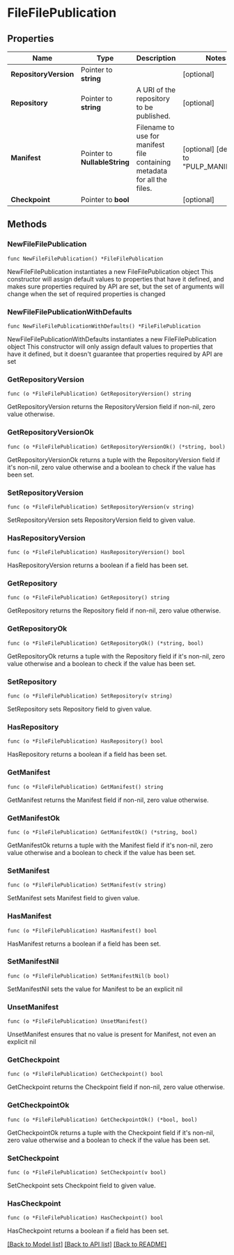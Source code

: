 # FileFilePublication

## Properties

Name | Type | Description | Notes
------------ | ------------- | ------------- | -------------
**RepositoryVersion** | Pointer to **string** |  | [optional] 
**Repository** | Pointer to **string** | A URI of the repository to be published. | [optional] 
**Manifest** | Pointer to **NullableString** | Filename to use for manifest file containing metadata for all the files. | [optional] [default to "PULP_MANIFEST"]
**Checkpoint** | Pointer to **bool** |  | [optional] 

## Methods

### NewFileFilePublication

`func NewFileFilePublication() *FileFilePublication`

NewFileFilePublication instantiates a new FileFilePublication object
This constructor will assign default values to properties that have it defined,
and makes sure properties required by API are set, but the set of arguments
will change when the set of required properties is changed

### NewFileFilePublicationWithDefaults

`func NewFileFilePublicationWithDefaults() *FileFilePublication`

NewFileFilePublicationWithDefaults instantiates a new FileFilePublication object
This constructor will only assign default values to properties that have it defined,
but it doesn't guarantee that properties required by API are set

### GetRepositoryVersion

`func (o *FileFilePublication) GetRepositoryVersion() string`

GetRepositoryVersion returns the RepositoryVersion field if non-nil, zero value otherwise.

### GetRepositoryVersionOk

`func (o *FileFilePublication) GetRepositoryVersionOk() (*string, bool)`

GetRepositoryVersionOk returns a tuple with the RepositoryVersion field if it's non-nil, zero value otherwise
and a boolean to check if the value has been set.

### SetRepositoryVersion

`func (o *FileFilePublication) SetRepositoryVersion(v string)`

SetRepositoryVersion sets RepositoryVersion field to given value.

### HasRepositoryVersion

`func (o *FileFilePublication) HasRepositoryVersion() bool`

HasRepositoryVersion returns a boolean if a field has been set.

### GetRepository

`func (o *FileFilePublication) GetRepository() string`

GetRepository returns the Repository field if non-nil, zero value otherwise.

### GetRepositoryOk

`func (o *FileFilePublication) GetRepositoryOk() (*string, bool)`

GetRepositoryOk returns a tuple with the Repository field if it's non-nil, zero value otherwise
and a boolean to check if the value has been set.

### SetRepository

`func (o *FileFilePublication) SetRepository(v string)`

SetRepository sets Repository field to given value.

### HasRepository

`func (o *FileFilePublication) HasRepository() bool`

HasRepository returns a boolean if a field has been set.

### GetManifest

`func (o *FileFilePublication) GetManifest() string`

GetManifest returns the Manifest field if non-nil, zero value otherwise.

### GetManifestOk

`func (o *FileFilePublication) GetManifestOk() (*string, bool)`

GetManifestOk returns a tuple with the Manifest field if it's non-nil, zero value otherwise
and a boolean to check if the value has been set.

### SetManifest

`func (o *FileFilePublication) SetManifest(v string)`

SetManifest sets Manifest field to given value.

### HasManifest

`func (o *FileFilePublication) HasManifest() bool`

HasManifest returns a boolean if a field has been set.

### SetManifestNil

`func (o *FileFilePublication) SetManifestNil(b bool)`

 SetManifestNil sets the value for Manifest to be an explicit nil

### UnsetManifest
`func (o *FileFilePublication) UnsetManifest()`

UnsetManifest ensures that no value is present for Manifest, not even an explicit nil
### GetCheckpoint

`func (o *FileFilePublication) GetCheckpoint() bool`

GetCheckpoint returns the Checkpoint field if non-nil, zero value otherwise.

### GetCheckpointOk

`func (o *FileFilePublication) GetCheckpointOk() (*bool, bool)`

GetCheckpointOk returns a tuple with the Checkpoint field if it's non-nil, zero value otherwise
and a boolean to check if the value has been set.

### SetCheckpoint

`func (o *FileFilePublication) SetCheckpoint(v bool)`

SetCheckpoint sets Checkpoint field to given value.

### HasCheckpoint

`func (o *FileFilePublication) HasCheckpoint() bool`

HasCheckpoint returns a boolean if a field has been set.


[[Back to Model list]](../README.md#documentation-for-models) [[Back to API list]](../README.md#documentation-for-api-endpoints) [[Back to README]](../README.md)


